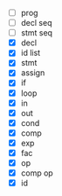 - [ ] prog
- [ ] decl seq
- [ ] stmt seq
- [x] decl
- [x] id list
- [x] stmt
- [x] assign
- [x] if
- [x] loop
- [x] in
- [x] out
- [x] cond
- [x] comp
- [x] exp
- [x] fac
- [x] op
- [x] comp op
- [x] id